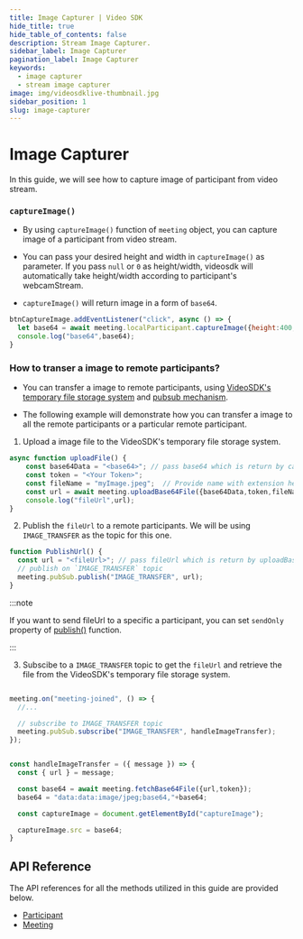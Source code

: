 ```yaml
---
title: Image Capturer | Video SDK
hide_title: true
hide_table_of_contents: false
description: Stream Image Capturer.
sidebar_label: Image Capturer
pagination_label: Image Capturer
keywords:
  - image capturer
  - stream image capturer
image: img/videosdklive-thumbnail.jpg
sidebar_position: 1
slug: image-capturer
---
```


# Image Capturer

In this guide, we will see how to capture image of participant from video stream.

### `captureImage()`

- By using `captureImage()` function of `meeting` object, you can capture image of a participant from video stream. 

- You can pass your desired height and width in `captureImage()` as parameter. If you pass `null` or `0` as height/width, videosdk will automatically take height/width according to participant's webcamStream.

- `captureImage()` will return image in a form of `base64`.

```js
btnCaptureImage.addEventListener("click", async () => {
  let base64 = await meeting.localParticipant.captureImage({height:400,width:400}); // captureImage will return base64
  console.log("base64",base64);
}
```

### How to transer a image to remote participants?

- You can transfer a image to remote participants, using [VideoSDK's temporary file storage system](../collaboration-in-meeting/upload-fetch-temporary-file.md) and [pubsub mechanism](../collaboration-in-meeting/pubsub.md).

- The following example will demonstrate how you can transfer a image to all the remote participants or a particular remote participant.

1. Upload a image file to the VideoSDK's temporary file storage system.

```js
async function uploadFile() {
    const base64Data = "<base64>"; // pass base64 which is return by captureImage() function
    const token = "<Your Token>";
    const fileName = "myImage.jpeg";  // Provide name with extension here
    const url = await meeting.uploadBase64File({base64Data,token,fileName});
    console.log("fileUrl",url);
}
```

2. Publish the `fileUrl` to a remote participants. We will be using `IMAGE_TRANSFER` as the topic for this one.

```js
function PublishUrl() {
  const url = "<fileUrl>"; // pass fileUrl which is return by uploadBase64File() function
  // publish on `IMAGE_TRANSFER` topic
  meeting.pubSub.publish("IMAGE_TRANSFER", url);
}

```

:::note

If you want to send fileUrl to a specific a participant, you can set `sendOnly` property of [publish()](/react-native/api/sdk-reference/use-pubsub#publish) function. 

:::

3. Subscibe to a `IMAGE_TRANSFER` topic to get the `fileUrl` and retrieve the file from the VideoSDK's temporary file storage system. 

```js

meeting.on("meeting-joined", () => {
  //...

  // subscribe to IMAGE_TRANSFER topic
  meeting.pubSub.subscribe("IMAGE_TRANSFER", handleImageTransfer);
});


const handleImageTransfer = ({ message }) => {
  const { url } = message;

  const base64 = await meeting.fetchBase64File({url,token});
  base64 = "data:data:image/jpeg;base64,"+base64;

  const captureImage = document.getElementById("captureImage");

  captureImage.src = base64;
}
```


## API Reference

The API references for all the methods utilized in this guide are provided below.

- [Participant](/javascript/api/sdk-reference/participant-class/introduction)
- [Meeting](/javascript/api/sdk-reference/meeting-class/introduction)
